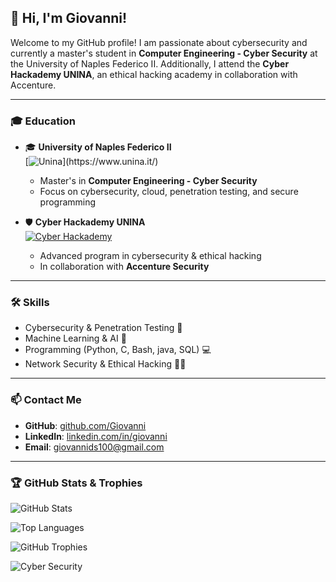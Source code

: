 ## 👋 Hi, I'm Giovanni!

Welcome to my GitHub profile! I am passionate about cybersecurity and currently a master's student in **Computer Engineering - Cyber Security** at the University of Naples Federico II. Additionally, I attend the **Cyber Hackademy UNINA**, an ethical hacking academy in collaboration with Accenture.

---

### 🎓 Education
- 🎓 **University of Naples Federico II**  
  [![Unina]([https://upload.wikimedia.org/wikipedia/it/1/1b/Universit%C3%A0_degli_Studi_di_Napoli_Federico_II_Logo.svg](https://it.wikipedia.org/wiki/File:Napoli_university_seal_alfachannel.png))](https://www.unina.it/)
  - Master's in **Computer Engineering - Cyber Security**
  - Focus on cybersecurity, cloud, penetration testing, and secure programming

- 🛡 **Cyber Hackademy UNINA**  
  [![Cyber Hackademy](https://cyberhackademy.unina.it/wp-content/uploads/2023/07/logo-cyberhackademy.png)](https://cyberhackademy.unina.it/)
  - Advanced program in cybersecurity & ethical hacking
  - In collaboration with **Accenture Security**

---

### 🛠 Skills
- Cybersecurity & Penetration Testing 🔐
- Machine Learning & AI 🤖
- Programming (Python, C, Bash, java, SQL) 💻
- Network Security & Ethical Hacking 🕵️‍♂️

---

### 📫 Contact Me
- **GitHub**: [github.com/Giovanni](https://github.com/Giovanni)
- **LinkedIn**: [linkedin.com/in/giovanni](https://www.linkedin.com/in/giovanni-di-stazio-4a84b92a0/)
- **Email**: [giovannids100@gmail.com](mailto:giovannids100@gmail.com)

---

### 🏆 GitHub Stats & Trophies

![GitHub Stats](https://github-readme-stats.vercel.app/api?username=Giovanni&show_icons=true&theme=dark)

![Top Languages](https://github-readme-stats.vercel.app/api/top-langs/?username=Giovanni&layout=compact&theme=dark)

![GitHub Trophies](https://github-profile-trophy.vercel.app/?username=Giovanni&theme=darkhub&margin-w=15)

![Cyber Security]([[https://media.giphy.com/media/XIqCQx02E1U9W/giphy.gif](https://itch.io/jam/picocad-jam-19/rate/1137060)](https://img.itch.zone/aW1nLzY1OTU1NTQuZ2lm/original/w41bMo.gif))
